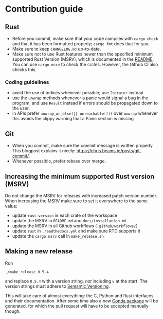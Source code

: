 # Contribution guide

## Rust

- Before you commit, make sure that your code compiles with `cargo check` and
  that it has been formatted properly; `cargo fmt` does that for you.
- Make sure to keep `CHANGELOG.md` up-to-date.
- Make sure not to use Rust features newer than the specified minimum supported
  Rust Version (MSRV), which is documented in the [README](README.md). You can
  use `cargo-msrv` to check the crates. However, the Github CI also checks this.

### Coding guidelines

- avoid the use of indices whenever possible; use `Iterator` instead.
- use the `unwrap` methods whenever a panic would signal a bug in the program,
  and use `Result` instead if errors should be propagated down to the user.
- in APIs prefer `unwrap_or_else(|| unreachable!())` over `unwrap` whenever
  this avoids the clippy warning that a Panic section is missing

## Git

- When you commit, make sure the commit message is written properly. This
  blogpost explains it nicely: <https://chris.beams.io/posts/git-commit/>.
- Whenever possible, prefer rebase over merge.

## Increasing the minimum supported Rust version (MSRV)

Do not change the MSRV for releases with increased patch version number. When
increasing the MSRV make sure to set it everywhere to the same value:

- update `rust-version` in each crate of the workspace
- update the MSRV in `README.md` and `docs/installation.md`
- update the MSRV in all Github workflows (`.github/workflows/`)
- update `rust` in `.readthedocs.yml` and make sure RTD supports it
- update the `cargo msrv` call in `make_release.sh`

## Making a new release

Run

    ./make_release 0.5.4

and replace `0.5.4` with a version string, *not* including `v` at the start.
The version strings must adhere to [Semantic
Versioning](https://semver.org/spec/v2.0.0.html).

This will take care of almost everything: the C, Python and Rust interfaces and
their documentation. After some time also a new [Conda
package](https://github.com/conda-forge/pineappl-feedstock) will be generated,
for which the pull request will have to be accepted manually though.
